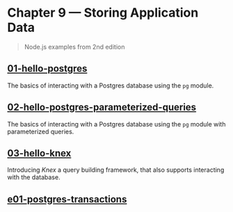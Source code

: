 # Chapter 9 &mdash; Storing Application Data
> Node.js examples from 2nd edition

## [01-hello-postgres](./01-hello-postgres/)
The basics of interacting with a Postgres database using the `pg` module.

## [02-hello-postgres-parameterized-queries](./02-hello-postgres-parameterized-queries/)
The basics of interacting with a Postgres database using the `pg` module with parameterized queries.

## [03-hello-knex](./03-hello-knex/)
Introducing *Knex* a query building framework, that also supports interacting with the database.

## [e01-postgres-transactions](./e01-postgres-transactions/)

